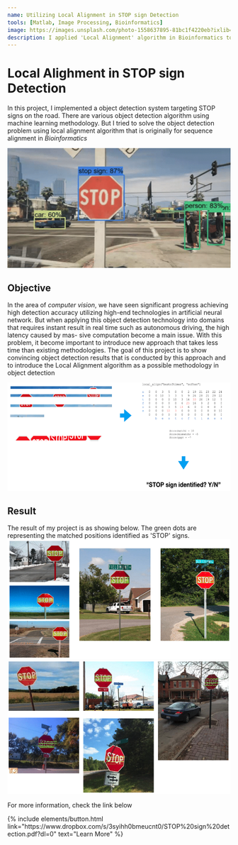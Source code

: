 ```yaml
---
name: Utilizing Local Alignment in STOP sign Detection
tools: [Matlab, Image Processing, Bioinformatics]
image: https://images.unsplash.com/photo-1558637895-81bc1f4220eb?ixlib=rb-1.2.1&ixid=eyJhcHBfaWQiOjEyMDd9&auto=format&fit=crop&w=1950&q=80
description: I applied 'Local Alignment' algorithm in Bioinformatics to solve object detection problem.
---
```


# Local Alighment in STOP sign Detection

In this project, I implemented a object detection system targeting STOP signs on the road. There are various object detection algorithm using machine learning methodology. But I tried to solve the object detection problem using local alignment algorithm that is originally for sequence alignment in *Bioinformatics*

![preview](../assets/project_images/2_project_1.png)

## Objective

In the area of *computer vision*, we have seen significant progress achieving high detection accuracy utilizing high-end technologies in artificial neural network. But when applying this object detection technology into domains that requires instant result in real time such as autonomous driving, the high latency caused by mas-
sive computation become a main issue. With this problem, it become important to introduce new approach that takes less time than existing methodologies. The goal of this project is to show convincing object detection results that is conducted by this approach and to introduce the Local Alignment algorithm as a possible methodology in object detection

![org](../assets/project_images/2_project_4.png)

## Result
The result of my project is as showing below. The green dots are representing the matched positions identified as 'STOP' signs.
![result1](../assets/project_images/2_project_2.png)
![result2](../assets/project_images/2_project_3.png)

For more information, check the link below
<p class="text-center">
{% include elements/button.html link="https://www.dropbox.com/s/3syihh0bmeucnt0/STOP%20sign%20detection.pdf?dl=0" text="Learn More" %}
</p>